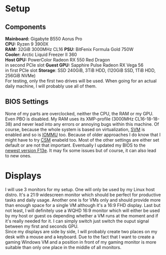 # Setup

## Components
**Mainboard:** Gigabyte B550 Aorus Pro  
**CPU:** Ryzen 9 3900X  
**RAM:** 32GiB 3000MHz CL16
**PSU:** BitFenix Formula Gold 750W  
**Cooler:** Arctic Liquid Freezer II 360  
**Host GPU:** PowerColor Radeon RX 550 Red Dragon  
in second PCIe slot
**Guest GPU:** Sapphire Pulse Radeon RX Vega 56  
in first PCIe slot
**Storage**: SSD 240GiB, 3TiB HDD, (120GiB SSD, 1TiB HDD, 256GiB NVMe)  
For testing, only the first two drives will be used. When going for an actual daily machine, I will probably use all of
them.

## BIOS Settings
None of my parts are overclocked, neither the CPU, the RAM or my GPU. Even PBO is disabled. My RAM uses its XMP-profile
(3000MHz CL16-18-18-38) and never lead into any errors or annoying bugs within this machine. Of course, because the whole
system is based on virtualization, [SVM](../explanations/glossary.md#SVM) is enabled and so is [IOMMU](../explanations/glossary.md#IOMMU) too. Because of older approaches I do know that I might have to try [CSM](../explanations/glossary.md#CSM) enabeld too. Most of the other settings are either set default or are not that important.
Eventually I updated my BIOS to the [newest version F13e](https://www.gigabyte.com/Motherboard/B550-AORUS-PRO-rev-10/support#support-dl-bios). It may fix some issues but of course, it can also lead to new ones.


# Displays
I will use 3 monitors for my setup. One will only be used by my Linux host distro. It's a 21:9 widescreen monitor which should be perfect for productive tasks and daily usage.
Another one is for VMs only and should provide more than enough space for a single VM although it's a 16:9 FHD display.
Last but not least, I will definitely use a WQHD 16:9 monitor which will either be used by my host or guest os depending whether a VM runs at the moment and if it's really needed for it. I can simply switch just switch the ouput signal between my
first and seconds GPU.  
Since my displays are side by side, I will probably create two places on my desk with a mouse and a keyboard. Due to the fact that I want to create a gaming Windows VM and a position in front of my gaming monitor is more
suitable than only one place in the middle of all monitors.

